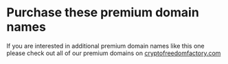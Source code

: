 # Purchase these premium domain names
If you are interested in additional premium domain names like this one please check out all of our premium domains on <a href="http://cryptofreedomfactory.com" target="_blank">cryptofreedomfactory.com</a>
